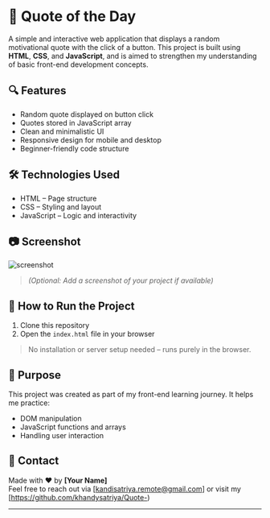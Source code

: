 # 🌟 Quote of the Day

A simple and interactive web application that displays a random motivational quote with the click of a button. This project is built using **HTML**, **CSS**, and **JavaScript**, and is aimed to strengthen my understanding of basic front-end development concepts.

## 🔍 Features

- Random quote displayed on button click
- Quotes stored in JavaScript array
- Clean and minimalistic UI
- Responsive design for mobile and desktop
- Beginner-friendly code structure

## 🛠️ Technologies Used

- HTML – Page structure
- CSS – Styling and layout
- JavaScript – Logic and interactivity

## 📷 Screenshot

![screenshot](./screenshot.png)  
> *(Optional: Add a screenshot of your project if available)*

## 🚀 How to Run the Project

1. Clone this repository
2. Open the `index.html` file in your browser

> No installation or server setup needed – runs purely in the browser.

## 🎯 Purpose

This project was created as part of my front-end learning journey. It helps me practice:
- DOM manipulation
- JavaScript functions and arrays
- Handling user interaction

## 📧 Contact

Made with ❤️ by **[Your Name]**  
Feel free to reach out via [kandisatriya.remote@gmail.com] or visit my [https://github.com/khandysatriya/Quote-)

---
